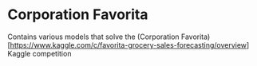 # Corporation Favorita

Contains various models that solve the (Corporation Favorita)[https://www.kaggle.com/c/favorita-grocery-sales-forecasting/overview] Kaggle competition
